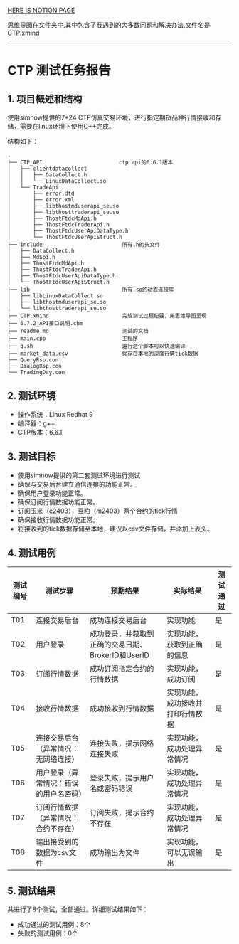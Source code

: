 [HERE IS NOTION PAGE](https://doria42.notion.site/CTP-1-f52960064a534133b47d0a4120f028cc?pvs=4)

思维导图在文件夹中,其中包含了我遇到的大多数问题和解决办法,文件名是 CTP.xmind


---

# CTP 测试任务报告

## 1. 项目概述和结构

使用simnow提供的7*24 CTP仿真交易环境，进行指定期货品种行情接收和存储，需要在linux环境下使用C++完成。


结构如下：
```shell
.
├── CTP_API                        ctp api的6.6.1版本
│   ├── clientdatacollect
│   │   ├── DataCollect.h
│   │   └── LinuxDataCollect.so
│   └── TradeApi
│       ├── error.dtd
│       ├── error.xml
│       ├── libthostmduserapi_se.so
│       ├── libthosttraderapi_se.so
│       ├── ThostFtdcMdApi.h
│       ├── ThostFtdcTraderApi.h
│       ├── ThostFtdcUserApiDataType.h
│       └── ThostFtdcUserApiStruct.h
├── include                         所有.h的头文件
│   ├── DataCollect.h
│   ├── MdSpi.h
│   ├── ThostFtdcMdApi.h
│   ├── ThostFtdcTraderApi.h
│   ├── ThostFtdcUserApiDataType.h
│   └── ThostFtdcUserApiStruct.h
├── lib                             所有.so的动态连接库
│   ├── libLinuxDataCollect.so
│   ├── libthostmduserapi_se.so
│   └── libthosttraderapi_se.so
├── CTP.xmind                       完成测试过程纪要，用思维导图呈现
├── 6.7.2_API接口说明.chm           
├── readme.md                       测试的文档
├── main.cpp                        主程序
├── q.sh                            运行这个脚本可以快速编译
├── market_data.csv                 保存在本地的深度行情tick数据
├── QueryRsp.con                    
├── DialogRsp.con
└── TradingDay.con
```



## 2. 测试环境

- 操作系统：Linux Redhat 9
- 编译器：g++
- CTP版本：6.6.1

## 3. 测试目标

- 使用simnow提供的第二套测试环境进行测试
- 确保与交易后台建立通信连接的功能正常。
- 确保用户登录功能正常。
- 确保订阅行情数据功能正常。
- 订阅玉米（c2403），豆粕（m2403）两个合约的tick行情
- 确保接收行情数据功能正常。
- 将接收到的tick数据存储至本地，建议以csv文件存储，并添加上表头。

## 4. 测试用例

| 测试编号 | 测试步骤                                     | 预期结果                                                     | 实际结果                                                     | 测试通过 |
|----------|----------------------------------------------|--------------------------------------------------------------|--------------------------------------------------------------|----------|
| T01    | 连接交易后台   | 成功连接交易后台 | 实现功能  | 是  |
| T02    | 用户登录  | 成功登录，并获取到正确的交易日期、BrokerID和UserID | 实现功能，获取到正确的信息 | 是       |
| T03 | 订阅行情数据 | 成功订阅指定合约的行情数据|实现功能，成功订阅| 是       |
|T04| 接收行情数据|成功接收到行情数据|实现功能，成功接收并打印行情数据| 是 |
| T05| 连接交易后台（异常情况：无网络连接）  | 连接失败，提示网络连接失败  | 实现功能，成功处理异常情况 | 是 |
| T06    | 用户登录（异常情况：错误的用户名密码） | 登录失败，提示用户名或密码错误 | 实现功能，成功处理异常情况 | 是       |
| T07    | 订阅行情数据（异常情况：合约不存在）| 订阅失败，提示合约不存在 | 实现功能，成功处理异常情况 | 是  |
|T08|输出接受到的数据为csv文件|成功输出为文件|实现功能，可以无误输出|是

## 5. 测试结果

共进行了8个测试，全部通过。详细测试结果如下：

- 成功通过的测试用例：8个
- 失败的测试用例：0个

